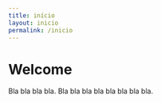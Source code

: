 ```yaml
---
title: início
layout: inicio
permalink: /inicio
---
```


# Welcome

Bla bla bla bla. Bla bla bla bla bla bla bla bla.
